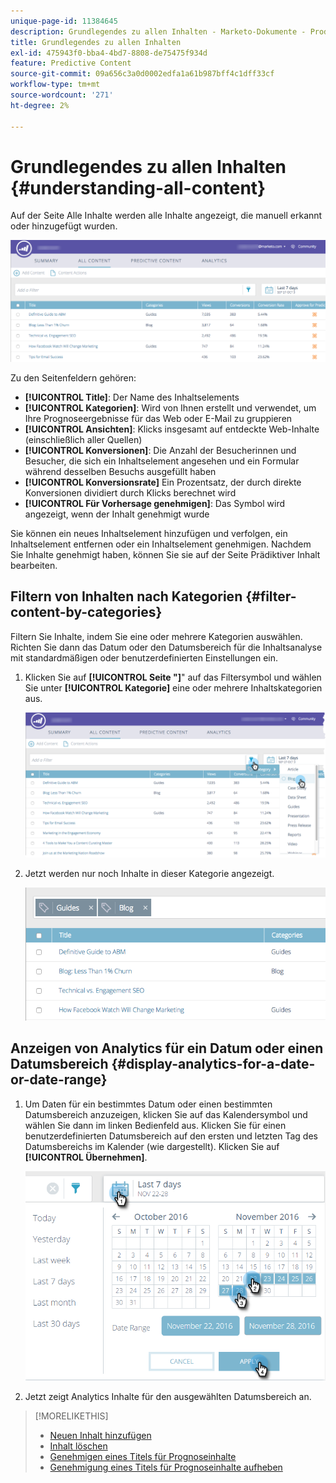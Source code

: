 ```yaml
---
unique-page-id: 11384645
description: Grundlegendes zu allen Inhalten - Marketo-Dokumente - Produktdokumentation
title: Grundlegendes zu allen Inhalten
exl-id: 475943f0-bba4-4bd7-8808-de75475f934d
feature: Predictive Content
source-git-commit: 09a656c3a0d0002edfa1a61b987bff4c1dff33cf
workflow-type: tm+mt
source-wordcount: '271'
ht-degree: 2%

---
```


# Grundlegendes zu allen Inhalten {#understanding-all-content}

Auf der Seite Alle Inhalte werden alle Inhalte angezeigt, die manuell erkannt oder hinzugefügt wurden.

![](assets/image2017-10-3-9-3a4-3a56.png)

Zu den Seitenfeldern gehören:

* **[!UICONTROL Title]**: Der Name des Inhaltselements
* **[!UICONTROL Kategorien]**: Wird von Ihnen erstellt und verwendet, um Ihre Prognoseergebnisse für das Web oder E-Mail zu gruppieren
* **[!UICONTROL Ansichten]**: Klicks insgesamt auf entdeckte Web-Inhalte (einschließlich aller Quellen)
* **[!UICONTROL Konversionen]**: Die Anzahl der Besucherinnen und Besucher, die sich ein Inhaltselement angesehen und ein Formular während desselben Besuchs ausgefüllt haben
* **[!UICONTROL Konversionsrate]** Ein Prozentsatz, der durch direkte Konversionen dividiert durch Klicks berechnet wird
* **[!UICONTROL Für Vorhersage genehmigen]**: Das Symbol wird angezeigt, wenn der Inhalt genehmigt wurde

Sie können ein neues Inhaltselement hinzufügen und verfolgen, ein Inhaltselement entfernen oder ein Inhaltselement genehmigen. Nachdem Sie Inhalte genehmigt haben, können Sie sie auf der Seite Prädiktiver Inhalt bearbeiten.

## Filtern von Inhalten nach Kategorien  {#filter-content-by-categories}

Filtern Sie Inhalte, indem Sie eine oder mehrere Kategorien auswählen. Richten Sie dann das Datum oder den Datumsbereich für die Inhaltsanalyse mit standardmäßigen oder benutzerdefinierten Einstellungen ein.

1. Klicken Sie auf **[!UICONTROL Seite &quot;]**&quot; auf das Filtersymbol und wählen Sie unter **[!UICONTROL Kategorie]** eine oder mehrere Inhaltskategorien aus.

   ![](assets/image2017-10-3-9-3a5-3a52.png)

1. Jetzt werden nur noch Inhalte in dieser Kategorie angezeigt.

   ![](assets/image2017-10-3-9-3a6-3a23.png)

## Anzeigen von Analytics für ein Datum oder einen Datumsbereich {#display-analytics-for-a-date-or-date-range}

1. Um Daten für ein bestimmtes Datum oder einen bestimmten Datumsbereich anzuzeigen, klicken Sie auf das Kalendersymbol und wählen Sie dann im linken Bedienfeld aus. Klicken Sie für einen benutzerdefinierten Datumsbereich auf den ersten und letzten Tag des Datumsbereichs im Kalender (wie dargestellt). Klicken Sie auf **[!UICONTROL Übernehmen]**.

   ![](assets/all-content-calendar-filter-hands.png)

1. Jetzt zeigt Analytics Inhalte für den ausgewählten Datumsbereich an.

>[!MORELIKETHIS]
>
>* [Neuen Inhalt hinzufügen](/help/marketo/product-docs/predictive-content/working-with-all-content/add-new-content.md)
>* [Inhalt löschen](/help/marketo/product-docs/predictive-content/working-with-all-content/delete-content.md)
>* [Genehmigen eines Titels für Prognoseinhalte](/help/marketo/product-docs/predictive-content/working-with-all-content/approve-a-title-for-predictive-content.md)
>* [Genehmigung eines Titels für Prognoseinhalte aufheben](/help/marketo/product-docs/predictive-content/working-with-all-content/unapprove-a-title-for-predictive-content.md)
